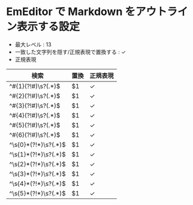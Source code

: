# EmEditor で Markdown をアウトライン表示する設定

* 最大レベル : 13
* 一致した文字列を隠す/正規表現で置換する : ✓
* 正規表現 

検索                   | 置換 | 正規表現
---------------------- | ---- | --------
^#{1}(?!#)\s?(.*)$     |  $1  |    ✓
^#{2}(?!#)\s?(.*)$     |  $1  |    ✓
^#{3}(?!#)\s?(.*)$     |  $1  |    ✓
^#{4}(?!#)\s?(.*)$     |  $1  |    ✓
^#{5}(?!#)\s?(.*)$     |  $1  |    ✓
^#{6}(?!#)\s?(.*)$     |  $1  |    ✓
^\s{0}\*(?!\*)\s?(.*)$ |  $1  |    ✓
^\s{1}\*(?!\*)\s?(.*)$ |  $1  |    ✓
^\s{2}\*(?!\*)\s?(.*)$ |  $1  |    ✓
^\s{3}\*(?!\*)\s?(.*)$ |  $1  |    ✓
^\s{4}\*(?!\*)\s?(.*)$ |  $1  |    ✓
^\s{5}\*(?!\*)\s?(.*)$ |  $1  |    ✓
